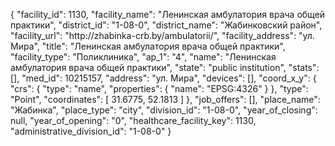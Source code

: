 {
    "facility_id": 1130,
    "facility_name": "Ленинская амбулатория врача общей практики",
    "district_id": "1-08-0",
    "district_name": "Жабинковский район",
    "facility_url": "http:\/\/zhabinka-crb.by\/ambulatorii\/",
    "facility_address": "ул. Мира",
    "title": "Ленинская амбулатория врача общей практики",
    "facility_type": "Поликлиника",
    "ap_1": "4",
    "name": "Ленинская амбулатория врача общей практики",
    "state": "public institution",
    "stats": [],
    "med_id": 10215157,
    "address": "ул. Мира",
    "devices": [],
    "coord_x_y": {
        "crs": {
            "type": "name",
            "properties": {
                "name": "EPSG:4326"
            }
        },
        "type": "Point",
        "coordinates": [
            31.6775,
            52.1813
        ]
    },
    "job_offers": [],
    "place_name": "Жабинка",
    "place_type": "city",
    "division_id": "1-08-0",
    "year_of_closing": null,
    "year_of_opening": "0",
    "healthcare_facility_key": 1130,
    "administrative_division_id": "1-08-0"
}